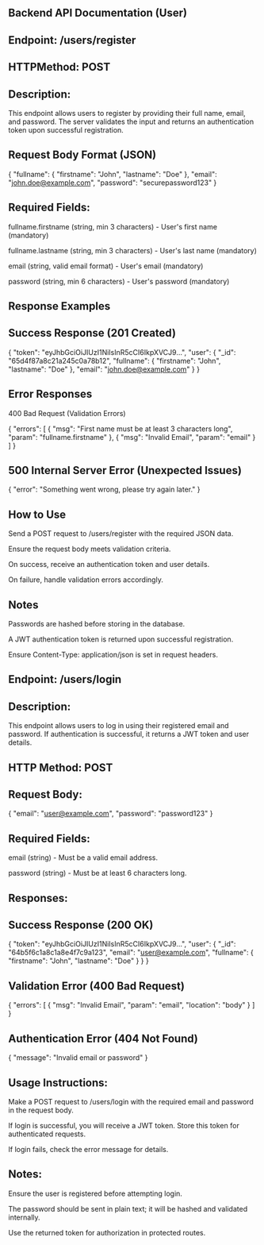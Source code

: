 ## Backend API Documentation (User)

## Endpoint: /users/register

## HTTPMethod: POST

## Description:
This endpoint allows users to register by providing their full name, email, and password. The server validates the input and returns an authentication token upon successful registration.

## Request Body Format (JSON)

{
  "fullname": {
    "firstname": "John",
    "lastname": "Doe"
  },
  "email": "john.doe@example.com",
  "password": "securepassword123"
}

## Required Fields:

fullname.firstname (string, min 3 characters) - User's first name (mandatory)

fullname.lastname (string, min 3 characters) - User's last name (mandatory)

email (string, valid email format) - User's email (mandatory)

password (string, min 6 characters) - User's password (mandatory)

## Response Examples

## Success Response (201 Created)

{
  "token": "eyJhbGciOiJIUzI1NiIsInR5cCI6IkpXVCJ9...",
  "user": {
    "_id": "65d4f87a8c21a245c0a78b12",
    "fullname": {
      "firstname": "John",
      "lastname": "Doe"
    },
    "email": "john.doe@example.com"
  }
}

## Error Responses

400 Bad Request (Validation Errors)

{
  "errors": [
    { "msg": "First name must be at least 3 characters long", "param": "fullname.firstname" },
    { "msg": "Invalid Email", "param": "email" }
  ]
}

## 500 Internal Server Error (Unexpected Issues)

{
  "error": "Something went wrong, please try again later."
}

## How to Use

Send a POST request to /users/register with the required JSON data.

Ensure the request body meets validation criteria.

On success, receive an authentication token and user details.

On failure, handle validation errors accordingly.

## Notes

Passwords are hashed before storing in the database.

A JWT authentication token is returned upon successful registration.

Ensure Content-Type: application/json is set in request headers.

## Endpoint: /users/login

## Description:
This endpoint allows users to log in using their registered email and password. If authentication is successful, it returns a JWT token and user details.

## HTTP Method: POST

## Request Body:

{
  "email": "user@example.com",
  "password": "password123"
}

## Required Fields:

email (string) - Must be a valid email address.

password (string) - Must be at least 6 characters long.

## Responses:

## Success Response (200 OK)

{
  "token": "eyJhbGciOiJIUzI1NiIsInR5cCI6IkpXVCJ9...",
  "user": {
    "_id": "64b5f6c1a8c1a8e4f7c9a123",
    "email": "user@example.com",
    "fullname": {
      "firstname": "John",
      "lastname": "Doe"
    }
  }
}

## Validation Error (400 Bad Request)

{
  "errors": [
    {
      "msg": "Invalid Email",
      "param": "email",
      "location": "body"
    }
  ]
}

## Authentication Error (404 Not Found)

{
  "message": "Invalid email or password"
}

## Usage Instructions:

Make a POST request to /users/login with the required email and password in the request body.

If login is successful, you will receive a JWT token. Store this token for authenticated requests.

If login fails, check the error message for details.

## Notes:

Ensure the user is registered before attempting login.

The password should be sent in plain text; it will be hashed and validated internally.

Use the returned token for authorization in protected routes.

